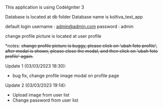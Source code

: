 This application is using CodeIgniter 3

Database is located at db folder
Database name is koltiva_test_app

default login
username : admin@admin.com
password : admin

change profile picture is located at user profile

*notes:
~~change profile picture is buggy, please click on 'ubah foto profile', 
after modal is shown, please close the modal, and then click on 'ubah foto profile' again.~~

Update 1 (03/03/2023 18:30):
- bug fix, change profile image modal on profile page

Update 2 (03/03/2023 19:14):
- Upload image from user list
- Change password from user list
